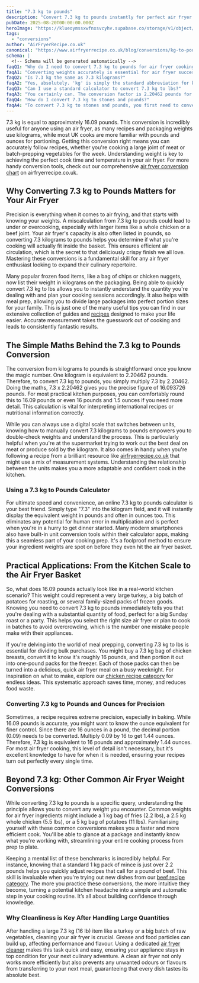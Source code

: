 ```yaml
---
title: "7.3 kg to pounds"
description: "Convert 7.3 kg to pounds instantly for perfect air fryer portions. Get accurate results and handy cooking tips for your favourite recipes."
pubDate: 2025-08-20T00:00:00.000Z
heroImage: "https://klueoymssxwfnxsvcyhv.supabase.co/storage/v1/object/public/Shmucket/7-3-kg-to-pounds.webp"
tags:
  - "conversions"
author: "AirFryerRecipe.co.uk"
canonical: "https://www.airfryerrecipe.co.uk/blog/conversions/kg-to-pounds/7-3-kg-to-pounds"
schema: |
  <!-- Schema will be generated automatically -->
faqQ1: "Why do I need to convert 7.3 kg to pounds for air fryer cooking?"
faqA1: "Converting weights accurately is essential for air fryer success because cooking times and temperatures are directly influenced by the mass of the food. A 7.3 kg (16 lb) item like a large joint of meat will require a significantly longer cook time than a smaller portion. An incorrect conversion could lead to a seriously undercooked or dry and overcooked result. Furthermore, knowing the weight in pounds helps you ensure the food will fit comfortably in your air fryer basket without overcrowding, which is vital for proper air circulation and crispy outcomes."
faqQ2: "Is 7.3 kg the same as 7.3 kilograms?"
faqA2: "Yes, absolutely. 'kg' is simply the standard abbreviation for kilogram. So whether you see 7.3 kg or 7.3 kilograms written down, they refer to exactly the same unit of mass. This is the metric unit of weight commonly used in the UK and around the world. You might see it on food packaging, in recipes, or on the dial of your digital kitchen scales. It's always important to check which unit a recipe is using to avoid any confusion during your cooking prep."
faqQ3: "Can I use a standard calculator to convert 7.3 kg to lbs?"
faqA3: "You certainly can. The conversion factor is 2.20462 pounds for every kilogram. So, to convert 7.3 kg to pounds, you would enter 7.3 and multiply it by 2.20462. This will give you the precise answer of 16.093726 pounds, which you can then round to a more practical number for kitchen use, like 16.1 pounds. For even quicker results, a quick internet search for \"7.3 kg to lbs\" will bring up instant conversion tools and calculators that do the maths for you in a split second."
faqQ4: "How do I convert 7.3 kg to stones and pounds?"
faqA4: "To convert 7.3 kg to stones and pounds, you first need to convert it entirely to pounds, which is approximately 16.09 lbs. Next, know that one stone is equal to 14 pounds. Divide the total pounds (16.09) by 14 to find the number of stones. 16.09 divided by 14 is roughly 1.149 stones. The whole number is the stones, so 1 stone. Then, multiply the decimal part (0.149) by 14 to find the remaining pounds: 0.149 x 14 ≈ 2.086 pounds. Therefore, 7.3 kg is approximately 1 stone and 2.1 pounds."
---
```

<p>7.3 kg is equal to approximately 16.09 pounds. This conversion is incredibly useful for anyone using an air fryer, as many recipes and packaging weights use kilograms, while most UK cooks are more familiar with pounds and ounces for portioning. Getting this conversion right means you can accurately follow recipes, whether you're cooking a large joint of meat or batch-prepping vegetables for the week. Understanding weight is key to achieving the perfect cook time and temperature in your air fryer. For more handy conversion tools, check out our comprehensive <a href="https://www.airfryerrecipe.co.uk/air-fryer-conversion-chart">air fryer conversion chart</a> on airfryerrecipe.co.uk.</p>

<h2>Why Converting 7.3 kg to Pounds Matters for Your Air Fryer</h2>
<p>Precision is everything when it comes to air frying, and that starts with knowing your weights. A miscalculation from 7.3 kg to pounds could lead to under or overcooking, especially with larger items like a whole chicken or a beef joint. Your air fryer's capacity is also often listed in pounds, so converting 7.3 kilograms to pounds helps you determine if what you're cooking will actually fit inside the basket. This ensures efficient air circulation, which is the secret to that deliciously crispy finish we all love. Mastering these conversions is a fundamental skill for any air fryer enthusiast looking to expand their culinary repertoire.</p>
<p>Many popular frozen food items, like a bag of chips or chicken nuggets, now list their weight in kilograms on the packaging. Being able to quickly convert 7.3 kg to lbs allows you to instantly understand the quantity you're dealing with and plan your cooking sessions accordingly. It also helps with meal prep, allowing you to divide large packages into perfect portion sizes for your family. This is just one of the many useful tips you can find in our extensive collection of guides and <a href="https://www.airfryerrecipe.co.uk/recipes">recipes</a> designed to make your life easier. Accurate measurement takes the guesswork out of cooking and leads to consistently fantastic results.</p>

<h2>The Simple Maths Behind the 7.3 kg to Pounds Conversion</h2>
<p>The conversion from kilograms to pounds is straightforward once you know the magic number. One kilogram is equivalent to 2.20462 pounds. Therefore, to convert 7.3 kg to pounds, you simply multiply 7.3 by 2.20462. Doing the maths, 7.3 x 2.20462 gives you the precise figure of 16.093726 pounds. For most practical kitchen purposes, you can comfortably round this to 16.09 pounds or even 16 pounds and 1.5 ounces if you need more detail. This calculation is vital for interpreting international recipes or nutritional information correctly.</p>
<p>While you can always use a digital scale that switches between units, knowing how to manually convert 7.3 kilograms to pounds empowers you to double-check weights and understand the process. This is particularly helpful when you're at the supermarket trying to work out the best deal on meat or produce sold by the kilogram. It also comes in handy when you're following a recipe from a brilliant resource like <a href="https://www.airfryerrecipe.co.uk">airfryerrecipe.co.uk</a> that might use a mix of measurement systems. Understanding the relationship between the units makes you a more adaptable and confident cook in the kitchen.</p>

<h3>Using a 7.3 kg to Pounds Calculator</h3>
<p>For ultimate speed and convenience, an online 7.3 kg to pounds calculator is your best friend. Simply type "7.3" into the kilogram field, and it will instantly display the equivalent weight in pounds and often in ounces too. This eliminates any potential for human error in multiplication and is perfect when you're in a hurry to get dinner started. Many modern smartphones also have built-in unit conversion tools within their calculator apps, making this a seamless part of your cooking prep. It's a foolproof method to ensure your ingredient weights are spot on before they even hit the air fryer basket.</p>

<h2>Practical Applications: From the Kitchen Scale to the Air Fryer Basket</h2>
<p>So, what does 16.09 pounds actually look like in a real-world kitchen scenario? This weight could represent a very large turkey, a big batch of potatoes for roasting, or several family-sized packs of frozen goods. Knowing you need to convert 7.3 kg to pounds immediately tells you that you're dealing with a substantial quantity of food, perfect for a big Sunday roast or a party. This helps you select the right size air fryer or plan to cook in batches to avoid overcrowding, which is the number one mistake people make with their appliances.</p>
<p>If you're delving into the world of meal prepping, converting 7.3 kg to lbs is essential for dividing bulk purchases. You might buy a 7.3 kg bag of chicken breasts, convert it to know it's roughly 16 pounds, and then portion it out into one-pound packs for the freezer. Each of those packs can then be turned into a delicious, quick air fryer meal on a busy weeknight. For inspiration on what to make, explore our <a href="https://www.airfryerrecipe.co.uk/recipe-category/chicken">chicken recipe category</a> for endless ideas. This systematic approach saves time, money, and reduces food waste.</p>

<h3>Converting 7.3 kg to Pounds and Ounces for Precision</h3>
<p>Sometimes, a recipe requires extreme precision, especially in baking. While 16.09 pounds is accurate, you might want to know the ounce equivalent for finer control. Since there are 16 ounces in a pound, the decimal portion (0.09) needs to be converted. Multiply 0.09 by 16 to get 1.44 ounces. Therefore, 7.3 kg is equivalent to 16 pounds and approximately 1.44 ounces. For most air fryer cooking, this level of detail isn't necessary, but it's excellent knowledge to have for when it is needed, ensuring your recipes turn out perfectly every single time.</p>

<h2>Beyond 7.3 kg: Other Common Air Fryer Weight Conversions</h2>
<p>While converting 7.3 kg to pounds is a specific query, understanding the principle allows you to convert any weight you encounter. Common weights for air fryer ingredients might include a 1 kg bag of fries (2.2 lbs), a 2.5 kg whole chicken (5.5 lbs), or a 5 kg bag of potatoes (11 lbs). Familiarising yourself with these common conversions makes you a faster and more efficient cook. You'll be able to glance at a package and instantly know what you're working with, streamlining your entire cooking process from prep to plate.</p>
<p>Keeping a mental list of these benchmarks is incredibly helpful. For instance, knowing that a standard 1 kg pack of mince is just over 2.2 pounds helps you quickly adjust recipes that call for a pound of beef. This skill is invaluable when you're trying out new dishes from our <a href="https://www.airfryerrecipe.co.uk/recipe-category/beef">beef recipe category</a>. The more you practice these conversions, the more intuitive they become, turning a potential kitchen headache into a simple and automatic step in your cooking routine. It’s all about building confidence through knowledge.</p>

<h3>Why Cleanliness is Key After Handling Large Quantities</h3>
<p>After handling a large 7.3 kg (16 lb) item like a turkey or a big batch of raw vegetables, cleaning your air fryer is crucial. Grease and food particles can build up, affecting performance and flavour. Using a dedicated <a href="https://www.airfryerrecipe.co.uk/air-fryer-cleaner">air fryer cleaner</a> makes this task quick and easy, ensuring your appliance stays in top condition for your next culinary adventure. A clean air fryer not only works more efficiently but also prevents any unwanted odours or flavours from transferring to your next meal, guaranteeing that every dish tastes its absolute best.</p>
